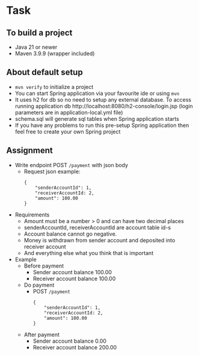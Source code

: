 # Task

## To build a project

* Java 21 or newer
* Maven 3.9.9 (wrapper included)

## About default setup

* `mvn verify` to initialize a project
* You can start Spring application via your favourite ide or using `mvn`
* It uses h2 for db so no need to setup any external database. To access running application
  db http://localhost:8080/h2-console/login.jsp (login parameters are in application-local.yml file)
* schema.sql will generate sql tables when Spring application starts
* If you have any problems to run this pre-setup Spring application then feel free to create your own Spring project

## Assignment

* Write endpoint POST `/payment` with json body
    * Request json example:
        ```
        {
            "senderAccountId": 1,
            "receiverAccountId: 2,
            "amount": 100.00
        }
      ```
* Requirements
    * Amount must be a number > 0 and can have two decimal places
    * senderAccountId, receiverAccountId are account table id-s
    * Account balance cannot go negative.
    * Money is withdrawn from sender account and deposited into receiver account
    * And everything else what you think that is important
* Example
    * Before payment
        * Sender account balance 100.00
        * Receiver account balance 100.00
    * Do payment
        * POST `/payment`
          ```
          {
              "senderAccountId": 1,
              "receiverAccountId: 2,
              "amount": 100.00
          }
          ```
    * After payment
        * Sender account balance 0.00
        * Receiver account balance 200.00
